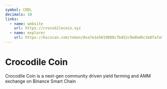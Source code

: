 ```yaml
---
symbol: CRDL
decimals: 18
links:
  - name: website
    url: https://crocodilecoin.xyz
  - name: explorer
    url: https://bscscan.com/token/0xa7e1e5019088c7b452c9e8bd6c3e0fa7a95478a8
---
```


# Crocodile Coin

Crocodile Coin is a next-gen community driven yield farming and AMM exchange on Binance Smart Chain
